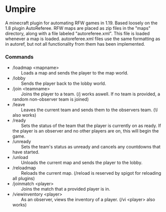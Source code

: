 # Umpire

A minecraft plugin for automating RFW games in 1.19. Based loosely on the
1.8 plugin AutoReferee. RFW maps are placed as zip files in the "maps"
directory, along with a file labeled "autoreferee.xml". This file is loaded
whenever a map is loaded. autoreferee.xml files use the same formatting as
in autoref, but not all functionality from them has been implemented.

### Commands

- /loadmap \<mapname> <br>&nbsp;&nbsp;&nbsp;&nbsp;&nbsp;&nbsp; 
        Loads a map and sends the player to the map world.
- /lobby <br>&nbsp;&nbsp;&nbsp;&nbsp;&nbsp;&nbsp;
        Sends the player back to the lobby world.
- /join \<teamname> <br>&nbsp;&nbsp;&nbsp;&nbsp;&nbsp;&nbsp;
  Joins the player to a team. (/j works aswell. If no team is provided, a 
  random non-observer team is joined)
- /leave <br>&nbsp;&nbsp;&nbsp;&nbsp;&nbsp;&nbsp;
  Leaves the current team and sends them to the observers team. (\l also works)
- /ready <br>&nbsp;&nbsp;&nbsp;&nbsp;&nbsp;&nbsp;
  Sets the status of the team that the player is currently on as ready. If
  the player is an observer and no other players are on, this will begin the
  game.
- /unready <br>&nbsp;&nbsp;&nbsp;&nbsp;&nbsp;&nbsp;
  Sets the team's status as unready and cancels any countdowns that have started.
- /unload <br>&nbsp;&nbsp;&nbsp;&nbsp;&nbsp;&nbsp;
  Unloads the current map and sends the player to the lobby.
- /reloadmap <br>&nbsp;&nbsp;&nbsp;&nbsp;&nbsp;&nbsp;
  Reloads the current map. (/reload is reserved by spigot for reloading all 
  plugins)
- /joinmatch \<player> <br>&nbsp;&nbsp;&nbsp;&nbsp;&nbsp;&nbsp;
  Joins the match that a provided player is in.
- /viewinventory \<player> <br>&nbsp;&nbsp;&nbsp;&nbsp;&nbsp;&nbsp;
  As an observer, views the inventory of a player. (/vi \<player> also works)

